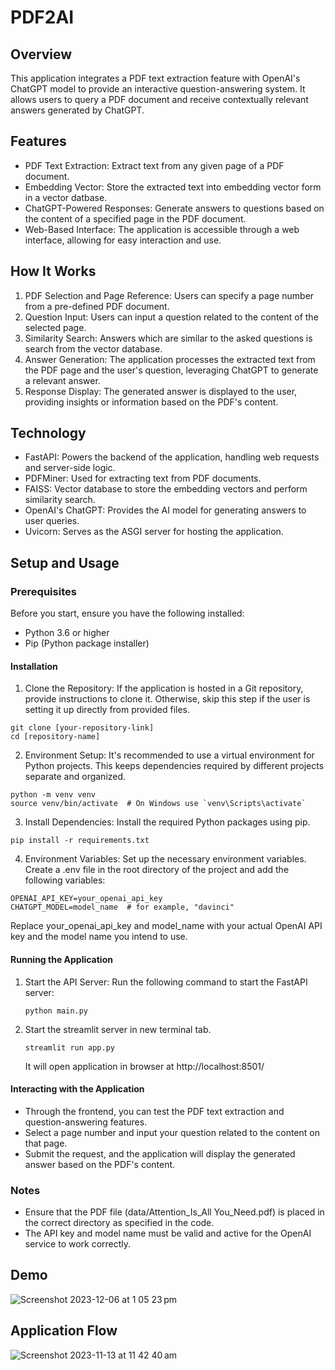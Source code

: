 # PDF2AI

## Overview

This application integrates a PDF text extraction feature with OpenAI's ChatGPT model to provide an interactive question-answering system. It allows users to query a PDF document and receive contextually relevant answers generated by ChatGPT.

## Features

- PDF Text Extraction: Extract text from any given page of a PDF document.
- Embedding Vector: Store the extracted text into embedding vector form in a vector datbase.
- ChatGPT-Powered Responses: Generate answers to questions based on the content of a specified page in the PDF document.
- Web-Based Interface: The application is accessible through a web interface, allowing for easy interaction and use.

## How It Works

1. PDF Selection and Page Reference: Users can specify a page number from a pre-defined PDF document.
2. Question Input: Users can input a question related to the content of the selected page.
3. Similarity Search: Answers which are similar to the asked questions is search from the vector database.
4. Answer Generation: The application processes the extracted text from the PDF page and the user's question, leveraging ChatGPT to generate a relevant answer.
5. Response Display: The generated answer is displayed to the user, providing insights or information based on the PDF's content.

## Technology

- FastAPI: Powers the backend of the application, handling web requests and server-side logic.
- PDFMiner: Used for extracting text from PDF documents.
- FAISS: Vector database to store the embedding vectors and perform similarity search.
- OpenAI's ChatGPT: Provides the AI model for generating answers to user queries.
- Uvicorn: Serves as the ASGI server for hosting the application.

## Setup and Usage

### Prerequisites

Before you start, ensure you have the following installed:

- Python 3.6 or higher
- Pip (Python package installer)

#### Installation

1. Clone the Repository:
   If the application is hosted in a Git repository, provide instructions to clone it. Otherwise, skip this step if the user is setting it up directly from provided files.

```
git clone [your-repository-link]
cd [repository-name]
```

2. Environment Setup:
   It's recommended to use a virtual environment for Python projects. This keeps dependencies required by different projects separate and organized.

```
python -m venv venv
source venv/bin/activate  # On Windows use `venv\Scripts\activate`
```

3. Install Dependencies:
   Install the required Python packages using pip.

```
pip install -r requirements.txt
```

4. Environment Variables:
   Set up the necessary environment variables. Create a .env file in the root directory of the project and add the following variables:

```
OPENAI_API_KEY=your_openai_api_key
CHATGPT_MODEL=model_name  # for example, "davinci"
```

Replace your_openai_api_key and model_name with your actual OpenAI API key and the model name you intend to use.

#### Running the Application

1. Start the API Server:
   Run the following command to start the FastAPI server:
   ```
   python main.py
   ```
2. Start the streamlit server in new terminal tab.
   ```
   streamlit run app.py
   ```
   It will open application in browser at http://localhost:8501/

#### Interacting with the Application

- Through the frontend, you can test the PDF text extraction and question-answering features.
- Select a page number and input your question related to the content on that page.
- Submit the request, and the application will display the generated answer based on the PDF's content.

### Notes

- Ensure that the PDF file (data/Attention_Is_All You_Need.pdf) is placed in the correct directory as specified in the code.
- The API key and model name must be valid and active for the OpenAI service to work correctly.

## Demo

![Screenshot 2023-12-06 at 1 05 23 pm](https://github.com/alpeshkumar9/PDF2AI/assets/8064993/a5dac824-762f-4fe2-ad0f-dac61d313ff4)

## Application Flow

![Screenshot 2023-11-13 at 11 42 40 am](https://github.com/alpeshkumar9/PDF2AI/assets/8064993/c8024781-1671-4768-927c-d835b9837850)
